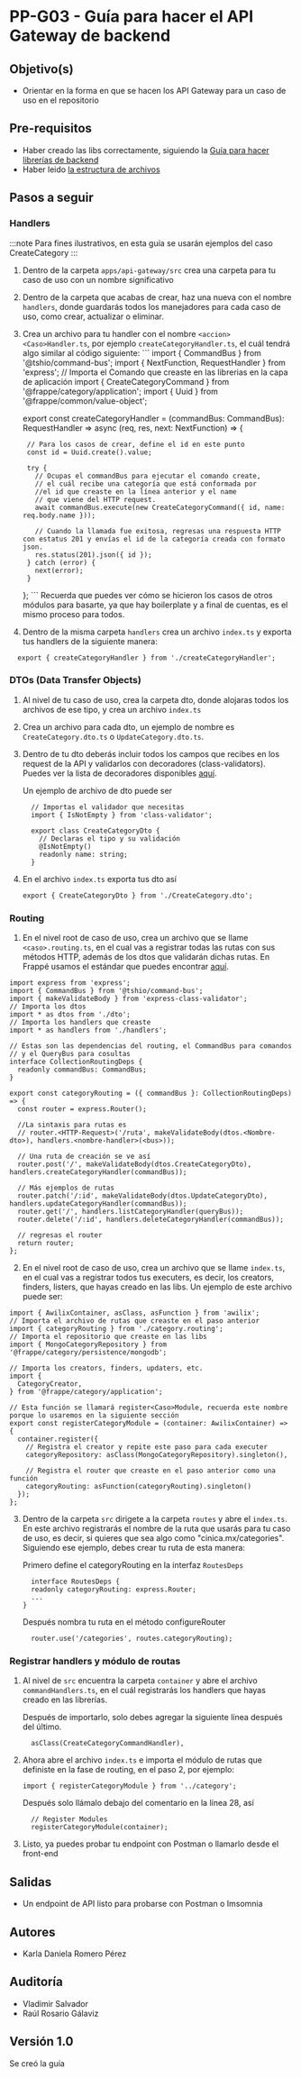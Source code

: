 # PP-G03 - Guía para hacer el API Gateway de backend

## Objetivo(s)

- Orientar en la forma en que se hacen los API Gateway para un caso de uso en el repositorio

## Pre-requisitos

- Haber creado las libs correctamente, siguiendo la [Guía para hacer librerías de backend]()
- Haber leido [la estructura de archivos](../architecture/file-structure)
## Pasos a seguir

### Handlers
  :::note
    Para fines ilustrativos, en esta guía se usarán ejemplos del caso CreateCategory
  :::
  1. Dentro de la carpeta `apps/api-gateway/src` crea una carpeta para tu caso de uso con un nombre significativo
  2. Dentro de la carpeta que acabas de crear, haz una nueva con el nombre `handlers`, donde guardarás todos los manejadores para cada caso de uso, como crear, actualizar o eliminar.
  3. Crea un archivo para tu handler con el nombre `<accion><Caso>Handler.ts`, por ejemplo `createCategoryHandler.ts`, el cuál tendrá algo similar al código siguiente:
    ```
      import { CommandBus } from '@tshio/command-bus';
      import { NextFunction, RequestHandler } from 'express';
      // Importa el Comando que creaste en las librerias en la capa de aplicación
      import { CreateCategoryCommand } from '@frappe/category/application';
      import { Uuid } from '@frappe/common/value-object';

      export const createCategoryHandler =
        (commandBus: CommandBus): RequestHandler =>
        async (req, res, next: NextFunction) => {

          // Para los casos de crear, define el id en este punto
          const id = Uuid.create().value;

          try {
            // Ocupas el commandBus para ejecutar el comando create, 
            // el cuál recibe una categoría que está conformada por 
            //el id que creaste en la línea anterior y el name
            // que viene del HTTP request.
            await commandBus.execute(new CreateCategoryCommand({ id, name: req.body.name }));

            // Cuando la llamada fue exitosa, regresas una respuesta HTTP con estatus 201 y envías el id de la categoría creada con formato json.
            res.status(201).json({ id });
          } catch (error) {
            next(error);
          }
        };
    ```
  Recuerda que puedes ver cómo se hicieron los casos de otros módulos para basarte, ya que hay boilerplate y a final de cuentas, es el mismo proceso para todos.
  4. Dentro de la misma carpeta `handlers` crea un archivo `index.ts` y exporta tus handlers de la siguiente manera:
  ```
    export { createCategoryHandler } from './createCategoryHandler';
  ```

### DTOs (Data Transfer Objects)

1. Al nivel de tu caso de uso, crea la carpeta dto, donde alojaras todos los archivos de ese tipo, y crea un archivo `index.ts`
2. Crea un archivo para cada dto, un ejemplo de nombre es `CreateCategory.dto.ts` o `UpdateCategory.dto.ts`.
3. Dentro de tu dto deberás incluir todos los campos que recibes en los request de la API y validarlos con decoradores (class-validators). Puedes ver la lista de decoradores disponibles [aquí](https://github.com/typestack/class-validator).

    Un ejemplo de archivo de dto puede ser
    ```
      // Importas el validador que necesitas
      import { IsNotEmpty } from 'class-validator';

      export class CreateCategoryDto {
        // Declaras el tipo y su validación
        @IsNotEmpty()
        readonly name: string;
      }

    ```
4. En el archivo `index.ts` exporta tus dto así
    ```
    export { CreateCategoryDto } from './CreateCategory.dto';

    ```
### Routing
1. En el nivel root de caso de uso, crea un archivo que se llame `<caso>.routing.ts`, en el cual vas a registrar todas las rutas con sus métodos HTTP, además de los dtos que validarán dichas rutas. En Frappé usamos el estándar que puedes encontrar [aquí](https://stackoverflow.blog/2020/03/02/best-practices-for-rest-api-design/#h-use-nouns-instead-of-verbs-in-endpoint-paths).

```
import express from 'express';
import { CommandBus } from '@tshio/command-bus';
import { makeValidateBody } from 'express-class-validator';
// Importa los dtos
import * as dtos from './dto';
// Importa los handlers que creaste
import * as handlers from './handlers';

// Estas son las dependencias del routing, el CommandBus para comandos
// y el QueryBus para cosultas
interface CollectionRoutingDeps {
  readonly commandBus: CommandBus;
}

export const categoryRouting = ({ commandBus }: CollectionRoutingDeps) => {
  const router = express.Router();

  //La sintaxis para rutas es
  // router.<HTTP-Request>('/ruta', makeValidateBody(dtos.<Nombre-dto>), handlers.<nombre-handler>(<bus>));

  // Una ruta de creación se ve así
  router.post('/', makeValidateBody(dtos.CreateCategoryDto), handlers.createCategoryHandler(commandBus));

  // Más ejemplos de rutas
  router.patch('/:id', makeValidateBody(dtos.UpdateCategoryDto), handlers.updateCategoryHandler(commandBus));
  router.get('/', handlers.listCategoryHandler(queryBus));
  router.delete('/:id', handlers.deleteCategoryHandler(commandBus));

  // regresas el router
  return router;
};

```


2. En el nivel root de caso de uso, crea un archivo que se llame `index.ts`, en el cual vas a registrar todos tus executers, es decir, los creators, finders, listers, que hayas creado en las libs. Un ejemplo de este archivo puede ser:

```
import { AwilixContainer, asClass, asFunction } from 'awilix';
// Importa el archivo de rutas que creaste en el paso anterior
import { categoryRouting } from './category.routing';
// Importa el repositorio que creaste en las libs
import { MongoCategoryRepository } from '@frappe/category/persistence/mongodb';

// Importa los creators, finders, updaters, etc.
import {
  CategoryCreator,
} from '@frappe/category/application';

// Esta función se llamará register<Caso>Module, recuerda este nombre porque lo usaremos en la siguiente sección
export const registerCategoryModule = (container: AwilixContainer) => {
  container.register({
    // Registra el creator y repite este paso para cada executer
    categoryRepository: asClass(MongoCategoryRepository).singleton(),

    // Registra el router que creaste en el paso anterior como una función
    categoryRouting: asFunction(categoryRouting).singleton()
  });
};

```

3. Dentro de la carpeta `src` dirigete a la carpeta `routes` y abre el `index.ts`. En este archivo registrarás el nombre de la ruta que usarás para tu caso de uso, es decir, si quieres que sea algo como "cinica.mx/categories".
    Siguiendo ese ejemplo, debes crear tu ruta de esta manera:
    
    Primero define el categoryRouting en la interfaz `RoutesDeps`
    ```
      interface RoutesDeps {
      readonly categoryRouting: express.Router;
      ...
    }
    ```
    Después nombra tu ruta en el método configureRouter
    ```
      router.use('/categories', routes.categoryRouting);
    ```

### Registrar handlers y módulo de routas
1. Al nivel de `src` encuentra la carpeta `container` y abre el archivo `commandHandlers.ts`, en el cuál registrarás los handlers que hayas creado en las librerías. 
    
    Después de importarlo, solo debes agregar la siguiente línea después del último.
    ```
      asClass(CreateCategoryCommandHandler),
    ```

2. Ahora abre el archivo `index.ts` e importa el módulo de rutas que definiste en la fase de routing, en el paso 2, por ejemplo:

    ```
    import { registerCategoryModule } from '../category';

    ```

    Después solo llámalo debajo del comentario en la línea 28, así
    ```
      // Register Modules
      registerCategoryModule(container);
    ```

3. Listo, ya puedes probar tu endpoint con Postman o llamarlo desde el front-end

## Salidas

- Un endpoint de API listo para probarse con Postman o Imsomnia

## Autores

- Karla Daniela Romero Pérez

## Auditoría

- Vladimir Salvador
- Raúl Rosario Gálaviz

## Versión 1.0
Se creó la guía

